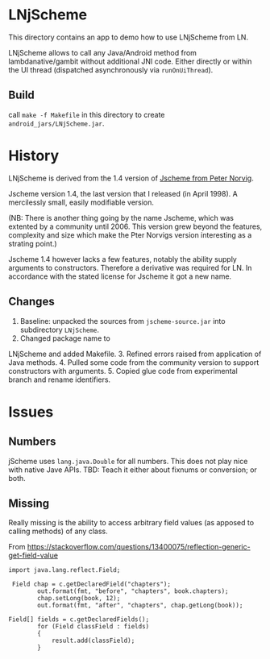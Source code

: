 # LNjScheme

This directory contains an app to demo how to use LNjScheme from LN.

LNjScheme allows to call any Java/Android method from
lambdanative/gambit without additional JNI code.  Either directly or
within the UI thread (dispatched asynchronously via `runOnUiThread`).

## Build

call `make -f Makefile` in this directory to create `android_jars/LNjScheme.jar`.

# History

LNjScheme is derived from the 1.4 version of
[Jscheme from Peter Norvig](http://norvig.com/jscheme.html).

Jscheme version 1.4, the last version that I released (in April
1998). A mercilessly small, easily modifiable version.

(NB: There is another thing going by the name Jscheme, which was
extented by a community until 2006.  This version grew beyond the
features, complexity and size which make the Pter Norvigs version
interesting as a strating point.)

Jscheme 1.4 however lacks a few features, notably the ability supply
arguments to constructors.  Therefore a derivative was required for
LN.  In accordance with the stated license for Jscheme it got a new
name.

## Changes

1. Baseline: unpacked the sources from `jscheme-source.jar` into
   subdirectory `LNjScheme`.
2. Changed package name to

LNjScheme and added Makefile.
3. Refined errors raised from application of Java methods.
4. Pulled some code from the community version to support constructors with arguments.
5. Copied glue code from experimental branch and rename identifiers.

# Issues

## Numbers

jScheme uses `lang.java.Double` for all numbers.  This does not play
nice with native Jave APIs.  TBD: Teach it either about fixnums or
conversion; or both.

## Missing

Really missing is the ability to access arbitrary field values (as
apposed to calling methods) of any class.

From
https://stackoverflow.com/questions/13400075/reflection-generic-get-field-value

    import java.lang.reflect.Field;

     Field chap = c.getDeclaredField("chapters");
            out.format(fmt, "before", "chapters", book.chapters);
            chap.setLong(book, 12);
            out.format(fmt, "after", "chapters", chap.getLong(book));

    Field[] fields = c.getDeclaredFields();
            for (Field classField : fields)
            {
                result.add(classField);
            }
